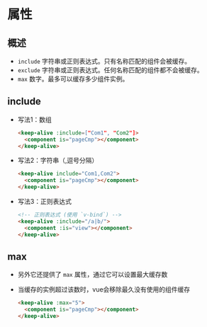 # 属性

## 概述

+ `include` 字符串或正则表达式。只有名称匹配的组件会被缓存。
+ `exclude` 字符串或正则表达式。任何名称匹配的组件都不会被缓存。
+ `max` 数字。最多可以缓存多少组件实例。

## include

+ 写法1：数组

  ```html
  <keep-alive :include=["Com1", "Com2"]>
    <component is="pageCmp"></component>
  </keep-alive>
  ```

+ 写法2：字符串（,逗号分隔）

  ```html
  <keep-alive include="Com1,Com2">
    <component is="pageCmp"></component>
  </keep-alive>
  ```

+ 写法3：正则表达式

  ```html
  <!-- 正则表达式 (使用 `v-bind`) -->
  <keep-alive :include="/a|b/">
    <component :is="view"></component>
  </keep-alive>
  ```

## max

+ 另外它还提供了 `max` 属性，通过它可以设置最大缓存数
+ 当缓存的实例超过该数时，vue会移除最久没有使用的组件缓存

  ```html
  <keep-alive :max="5">
    <component is="pageCmp"></component>
  </keep-alive>
  ```
